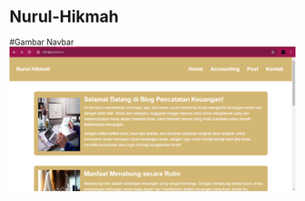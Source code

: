 # Nurul-Hikmah

#Gambar Navbar
![Gambar](https://github.com/hikmahhh/Nurul-Hikmah/blob/main/ss%20web/Gambar%201.png)
